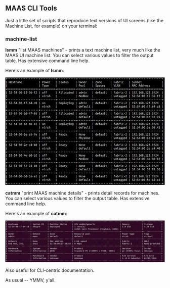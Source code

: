 ## MAAS CLI Tools

Just a little set of scripts that reproduce text versions of UI screens (like the Machine List, for example) on your terminal:   

### machine-list
**lsmm** "list MAAS machines" - prints a text machine list, very much like the MAAS UI machine list.  You can select various values to filter the output table.  Has extensive command line help.

Here's an example of **lsmm**:

![machine list](text-machine-list.jpg)

**catmm** "print MAAS machine details" - prints detail records for machines.  You can select various values to filter the output table.  Has extensive command line help.

Here's an example of **catmm**:

![machine details](machine-details.jpg)

Also useful for CLI-centric documentation.

As usual -- YMMV, y'all.